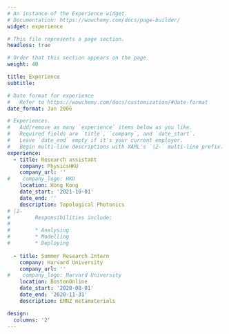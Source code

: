 ```yaml
---
# An instance of the Experience widget.
# Documentation: https://wowchemy.com/docs/page-builder/
widget: experience

# This file represents a page section.
headless: true

# Order that this section appears on the page.
weight: 40

title: Experience
subtitle:

# Date format for experience
#   Refer to https://wowchemy.com/docs/customization/#date-format
date_format: Jan 2006

# Experiences.
#   Add/remove as many `experience` items below as you like.
#   Required fields are `title`, `company`, and `date_start`.
#   Leave `date_end` empty if it's your current employer.
#   Begin multi-line descriptions with YAML's `|2-` multi-line prefix.
experience:
  - title: Research assistant
    company: PhysicsHKU
    company_url: ''
#    company_logo: HKU
    location: Hong Kong
    date_start: '2021-10-01'
    date_end: ''
    description: Topological Photonics
# |2-
#        Responsibilities include:
#        
#        * Analysing
#        * Modelling
#        * Deploying
        
  - title: Summer Research Intern
    company: Harvard University
    company_url: ''
#    company_logo: Harvard University
    location: BostonOnline
    date_start: '2020-08-01'
    date_end: '2020-11-31'
    description: EMNZ metamaterials

design:
  columns: '2'
---
```

